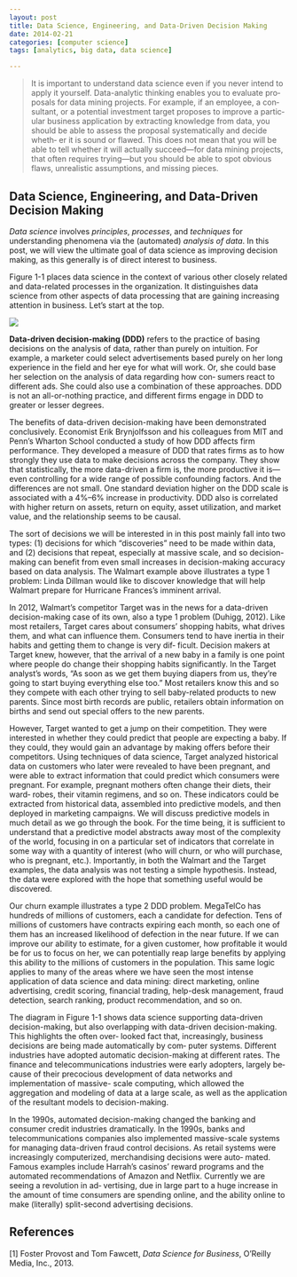 ```yaml
---
layout: post
title: Data Science, Engineering, and Data-Driven Decision Making
date: 2014-02-21
categories: [computer science]
tags: [analytics, big data, data science]

---
```


> It is important to understand data science even if you never intend to apply it yourself. Data-analytic thinking enables you to evaluate pro‐ posals for data mining projects. For example, if an employee, a con‐ sultant, or a potential investment target proposes to improve a partic‐ ular business application by extracting knowledge from data, you should be able to assess the proposal systematically and decide wheth‐ er it is sound or flawed. This does not mean that you will be able to tell whether it will actually succeed—for data mining projects, that often requires trying—but you should be able to spot obvious flaws, unrealistic assumptions, and missing pieces.

Data Science, Engineering, and Data-Driven Decision Making
---
*Data science* involves *principles*, *processes*, and *techniques* for understanding phenomena via the (automated) *analysis of data*. In this post, we will view the ultimate goal of data science as improving decision making, as this generally is of direct interest to business.

Figure 1-1 places data science in the context of various other closely related and data-related processes in the organization. It distinguishes data science from other aspects of data processing that are gaining increasing attention in business. Let’s start at the top.

![](http://sungsoo.github.com/images/data-science.png)

**Data-driven decision-making (DDD)** refers to the practice of basing decisions on the analysis of data, rather than purely on intuition. For example, a marketer could select advertisements based purely on her long experience in the field and her eye for what will work. Or, she could base her selection on the analysis of data regarding how con‐ sumers react to different ads. She could also use a combination of these approaches. DDD is not an all-or-nothing practice, and different firms engage in DDD to greater or lesser degrees.
The benefits of data-driven decision-making have been demonstrated conclusively. Economist Erik Brynjolfsson and his colleagues from MIT and Penn’s Wharton School conducted a study of how DDD affects firm performance. They developed a measure of DDD that rates firms as to how strongly they use data to make decisions across the company. They show that statistically, the more data-driven a firm is, the more productive it is—even controlling for a wide range of possible confounding factors. And the differences are not small. One standard deviation higher on the DDD scale is associated with a 4%–6% increase in productivity. DDD also is correlated with higher return on assets, return on equity, asset utilization, and market value, and the relationship seems to be causal.
The sort of decisions we will be interested in in this post mainly fall into two types: (1) decisions for which “discoveries” need to be made within data, and (2) decisions that repeat, especially at massive scale, and so decision-making can benefit from even small increases in decision-making accuracy based on data analysis. The Walmart example above illustrates a type 1 problem: Linda Dillman would like to discover knowledge that will help Walmart prepare for Hurricane Frances’s imminent arrival.
In 2012, Walmart’s competitor Target was in the news for a data-driven decision-making case of its own, also a type 1 problem (Duhigg, 2012). Like most retailers, Target cares about consumers’ shopping habits, what drives them, and what can influence them. Consumers tend to have inertia in their habits and getting them to change is very dif‐ ficult. Decision makers at Target knew, however, that the arrival of a new baby in a family is one point where people do change their shopping habits significantly. In the Target analyst’s words, “As soon as we get them buying diapers from us, they’re going to start buying everything else too.” Most retailers know this and so they compete with each other trying to sell baby-related products to new parents. Since most birth records are public, retailers obtain information on births and send out special offers to the new parents.
However, Target wanted to get a jump on their competition. They were interested in whether they could predict that people are expecting a baby. If they could, they would gain an advantage by making offers before their competitors. Using techniques of data science, Target analyzed historical data on customers who later were revealed to have been pregnant, and were able to extract information that could predict which consumers were pregnant. For example, pregnant mothers often change their diets, their ward‐ robes, their vitamin regimens, and so on. These indicators could be extracted from historical data, assembled into predictive models, and then deployed in marketing campaigns. We will discuss predictive models in much detail as we go through the book. For the time being, it is sufficient to understand that a predictive model abstracts away most of the complexity of the world, focusing in on a particular set of indicators that correlate in some way with a quantity of interest (who will churn, or who will purchase, who is pregnant, etc.). Importantly, in both the Walmart and the Target examples, the data analysis was not testing a simple hypothesis. Instead, the data were explored with the hope that something useful would be discovered.
Our churn example illustrates a type 2 DDD problem. MegaTelCo has hundreds of millions of customers, each a candidate for defection. Tens of millions of customers have contracts expiring each month, so each one of them has an increased likelihood of defection in the near future. If we can improve our ability to estimate, for a given customer, how profitable it would be for us to focus on her, we can potentially reap large benefits by applying this ability to the millions of customers in the population. This same logic applies to many of the areas where we have seen the most intense application of data science and data mining: direct marketing, online advertising, credit scoring, financial trading, help-desk management, fraud detection, search ranking, product recommendation, and so on.
The diagram in Figure 1-1 shows data science supporting data-driven decision-making, but also overlapping with data-driven decision-making. This highlights the often over‐ looked fact that, increasingly, business decisions are being made automatically by com‐ puter systems. Different industries have adopted automatic decision-making at different rates. The finance and telecommunications industries were early adopters, largely be‐ cause of their precocious development of data networks and implementation of massive- scale computing, which allowed the aggregation and modeling of data at a large scale, as well as the application of the resultant models to decision-making.
In the 1990s, automated decision-making changed the banking and consumer credit industries dramatically. In the 1990s, banks and telecommunications companies also implemented massive-scale systems for managing data-driven fraud control decisions. As retail systems were increasingly computerized, merchandising decisions were auto‐ mated. Famous examples include Harrah’s casinos’ reward programs and the automated recommendations of Amazon and Netflix. Currently we are seeing a revolution in ad‐ vertising, due in large part to a huge increase in the amount of time consumers are spending online, and the ability online to make (literally) split-second advertising decisions.References
---
[1] Foster Provost and Tom Fawcett, *Data Science for Business*, O’Reilly Media, Inc., 2013.